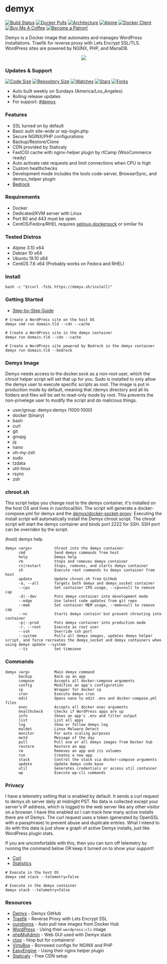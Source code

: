 # demyx 
[![Build Status](https://img.shields.io/travis/demyxco/demyx?style=flat)](https://travis-ci.org/demyxco/demyx)
[![Docker Pulls](https://img.shields.io/docker/pulls/demyx/demyx?style=flat&color=blue)](https://hub.docker.com/r/demyx/demyx)
[![Architecture](https://img.shields.io/badge/linux-amd64-important?style=flat&color=blue)](https://hub.docker.com/r/demyx/demyx)
[![Alpine](https://img.shields.io/badge/alpine-3.11.2-informational?style=flat&color=blue)](https://hub.docker.com/r/demyx/demyx)
[![Docker Client](https://img.shields.io/badge/docker_client-19.03.5-informational?style=flat&color=blue)](https://hub.docker.com/r/demyx/demyx)
[![Buy Me A Coffee](https://img.shields.io/badge/buy_me_coffee-$5-informational?style=flat&color=blue)](https://www.buymeacoffee.com/VXqkQK5tb)
[![Become a Patron!](https://img.shields.io/badge/become%20a%20patron-$5-informational?style=flat&color=blue)](https://www.patreon.com/bePatron?u=23406156)

Demyx is a Docker image that automates and manages WordPress installations. Traefik for reverse proxy with Lets Encrypt SSL/TLS. WordPress sites are powered by NGINX, PHP, and MariaDB.

<p align="center"><img  src="https://i.imgur.com/kwKTZHE.gif"></p>

### Updates & Support
[![Code Size](https://img.shields.io/github/languages/code-size/demyxco/demyx?style=flat&color=blue)](https://github.com/demyxco/demyx)
[![Repository Size](https://img.shields.io/github/repo-size/demyxco/demyx?style=flat&color=blue)](https://github.com/demyxco/demyx)
[![Watches](https://img.shields.io/github/watchers/demyxco/demyx?style=flat&color=blue)](https://github.com/demyxco/demyx)
[![Stars](https://img.shields.io/github/stars/demyxco/demyx?style=flat&color=blue)](https://github.com/demyxco/demyx)
[![Forks](https://img.shields.io/github/forks/demyxco/demyx?style=flat&color=blue)](https://github.com/demyxco/demyx)

* Auto built weekly on Sundays (America/Los_Angeles)
* Rolling release updates
* For support: [#demyx](https://webchat.freenode.net/?channel=#demyx)

### Features
* SSL turned on by default
* Basic auth site-wide or wp-login.php
* Secure NGINX/PHP configurations
* Backup/Restore/Clone
* CDN provided by Staticaly
* FastCGI cache with nginx-helper plugin by rtCamp (WooCommerce ready)
* Auto activate rate requests and limit connections when CPU is high
* Custom healthchecks
* Development mode includes the tools code-server, BrowserSync, and demyx_helper plugin
* [Bedrock](https://roots.io/bedrock/)

### Requirements
* Docker
* Dedicated/KVM server with Linux
* Port 80 and 443 must be open
* CentOS/Fedora/RHEL requires [selinux-dockersock](https://github.com/dpw/selinux-dockersock) or similar fix

### Tested Distros
- Alpine 3.10 x64
- Debian 10 x64
- Ubuntu 19.10 x64
- CentOS 7.6 x64 (Probably works on Fedora and RHEL)

### Install
```
bash -c "$(curl -fsSL https://demyx.sh/install)"
```

### Getting Started
- [Step-by-Step Guide](https://demyx.sh/docker/how-to-easily-manage-multiple-wordpress-sites-in-docker-using-demyx/)

```
# Create a WordPress site on the host OS
demyx cmd run domain.tld --cdn --cache

# Create a WordPress site in the demyx container
demyx run domain.tld --cdn --cache

# Create a WordPress site powered by Bedrock in the demyx container
demyx run domain.tld --bedrock
```

### Demyx Image
Demyx needs access to the docker.sock as a non-root user, which the chroot helper script will set that up for you. Sudo is installed to only allow the demyx user to execute specific scripts as root. The image is put in production mode by default, meaning that /demyx directory and all its folders and files will be set to read-only mode by root. This prevents the non-privelege user to modify the script and do malicious things.

* user/group: demyx:demyx (1000:1000)
* docker (binary)
* bash
* curl
* git
* gnupg
* jq
* nano
* oh-my-zsh
* sudo
* tzdata
* util-linux
* rsync
* zsh

### chroot.sh
This script helps you change root to the demyx container, it's installed on the host OS and lives in /usr/local/bin. The script will generate a docker-compose.yml for demyx and the [demyx/docker-socket-proxy](https://github.com/demyxco/docker-socket-proxy). Executing the install script will automatically install the Demyx chroot script. The chroot script will start the demyx container and binds port 2222 for SSH. SSH port can be overriden by the script.

(host) demyx help
```
demyx <args>          Chroot into the demyx container
      cmd             Send demyx commands from host
      help            Demyx help
      rm              Stops and removes demyx container
      rs|restart      Stops, removes, and starts demyx container
      sh              Execute root commands to demyx container from host
      update          Update chroot.sh from GitHub
      -a, --all       Targets both demyx and demyx_socket container
      --cpu           Set container CPU usage, --cpu=null to remove cap
      -d|--dev        Puts demyx container into development mode
      --edge          Use latest code updates from git repo
      --mem           Set container MEM usage, --mem=null to remove cap
      --nc            Starts demyx containr but prevent chrooting into container
      -p|--prod       Puts demyx container into production mode
      -r, --root      Execute as root user
      --ssh           Override ssh port
      --system        Pulls all demyx images, updates demyx helper script, and force recreates the demyx_socket and demyx containers when using demyx update --system
      --tz            Set timezone
```

### Commands
```
demyx <arg>           Main demyx command
      backup          Back up an app
      compose         Accepts all docker-compose arguments
      config          Modifies an app's configuration
      cp              Wrapper for docker cp
      cron            Execute demyx cron
      edit            Opens nano to edit .env and docker-compose.yml files
      exec            Accepts all docker exec arguments
      healthcheck     Checks if WordPress apps are up
      info            Shows an app's .env and filter output
      list            List all apps
      log             Show or follow demyx.log
      maldet          Linux Malware Detect
      monitor         For auto scaling purposes
      motd            Message of the day
      pull            Pull one or all demyx images from Docker hub
      restore         Restore an app
      rm              Removes an app and its volumes
      run             Creates a new app
      stack           Control the stack via docker-compose arguments
      update          Update demyx code base
      util            Generates credentials or access util container
      wp              Execute wp-cli commands
```

### Privacy
I have a telemetry setting that is enabled by default. It sends a curl request to demyx.sh server daily at midnight PST. No data is collected except your server's IP address, which is logged to the web server like any other visitor on a browser. I have this enabled so I can track how many active installs there are of Demyx. The curl request uses a token (generated by OpenSSL with a passphrase) to prevent abuse and duplicate entries. What I intend to do with this data is just show a graph of active Demyx installs, just like WordPress plugin stats. 

If you are uncomfortable with this, then you can turn off telemetry by running the command below OR keep it turned on to show your support!

* [Curl](https://github.com/demyxco/demyx/blob/master/function/cron.sh#L40)
* [Statistics](https://demyx.sh/statistics/)

```
# Execute in the host OS
demyx cmd stack --telemetry=false

# Execute in the demyx container
demyx stack --telemetry=false
```

### Resources
*  [Demyx](https://github.com/demyxco/demyx) - Demyx GitHub
*  [Traefik](https://hub.docker.com/_/traefik) - Reverse Proxy with Lets Encrypt SSL
*  [ouroboros](https://hub.docker.com/r/pyouroboros/ouroboros) - Auto pull new images from Docker Hub
*  [WordPress](https://hub.docker.com/_/wordpress) - Using their `wordpress:cli` image
*  [phpMyAdmin](https://hub.docker.com/r/phpmyadmin/phpmyadmin) - Web GUI used with Demyx stack
*  [ctop](https://ctop.sh) - htop but for containers!
*  [VirtuBox](https://github.com/VirtuBox/ubuntu-nginx-web-server) - Borrowed configs for NGINX and PHP
*  [EasyEngine](https://easyengine.io/) - Using their nginx helper plugin
*  [Staticaly](https://www.staticaly.com/) - Free CDN setup
